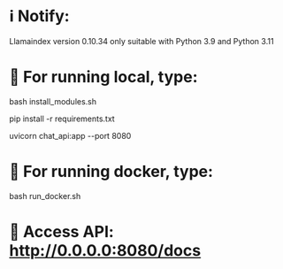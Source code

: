 # ℹ Notify:
Llamaindex version 0.10.34 only suitable with Python 3.9 and Python 3.11

# 🚀 For running local, type:
bash install_modules.sh

pip install -r requirements.txt

uvicorn chat_api:app --port 8080


# 🚀 For running docker, type:
bash run_docker.sh

# 🚀 Access API: http://0.0.0.0:8080/docs
